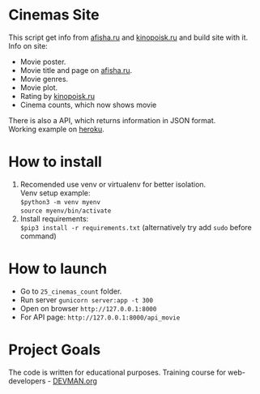 # Cinemas Site

This script get info from [afisha.ru](https://www.afisha.ru/msk/schedule_cinema/) and [kinopoisk.ru](https://www.kinopoisk.ru/) and build site with it.\
Info on site:
- Movie poster.
- Movie title and page on [afisha.ru](https://www.afisha.ru).
- Movie genres.
- Movie plot.
- Rating by [kinopoisk.ru](https://www.kinopoisk.ru/)
- Cinema counts, which now shows movie

There is also a API, which returns information in JSON format.\
Working example on [heroku](https://peaceful-oasis-41133.herokuapp.com/).
# How to install
1. Recomended use venv or virtualenv for better isolation.\
Venv setup example: \
`$python3 -m venv myenv`\
`source myenv/bin/activate`
2. Install requirements:\
`$pip3 install -r requirements.txt` (alternatively try add `sudo` before command)

# How to launch
   - Go to `25_cinemas_count` folder.
   - Run server `gunicorn server:app -t 300`
   - Open on browser `http://127.0.0.1:8000`
   - For API page: `http://127.0.0.1:8000/api_movie`
# Project Goals

The code is written for educational purposes. Training course for web-developers - [DEVMAN.org](https://devman.org)
